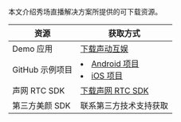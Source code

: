 本文介绍秀场直播解决方案所提供的可下载资源。


| 资源 | 获取方式 |
|------|-------|
| Demo 应用     |  [下载声动互娱](/cn/showroom/downloads)     |
| GitHub 示例项目     | <li>[Android 项目](https://github.com/AgoraIO-Usecase/agora-ent-scenarios/tree/v3.0.0.1-all-Android/Android/scenes/show)<li>[iOS 项目](https://github.com/AgoraIO-Usecase/agora-ent-scenarios/tree/v3.0.0-all-iOS/iOS/AgoraEntScenarios/Scenes/Show)      |
| 声网 RTC SDK     | [下载声网 RTC SDK](/cn/live-streaming-premium-4.x/downloads?platform=All%20Platforms)      |
| 第三方美颜 SDK     | 联系第三方技术支持获取      |